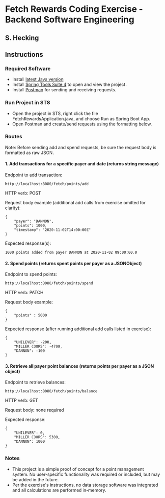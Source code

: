 # Fetch Rewards Coding Exercise - Backend Software Engineering

## S. Hecking

## Instructions 

### Required Software

- Install [latest Java version](https://www.oracle.com/java/technologies/downloads/)
- Install [Spring Tools Suite 4](https://spring.io/tools) to open and view the project.
- Install [Postman](https://www.postman.com/downloads) for sending and receiving requests. 

### Run Project in STS

- Open the project in STS, right click the file FetchRewardsApplication.java, and choose Run as Spring Boot App.
- Open Postman and create/send requests using the formatting below.

### Routes

Note: Before sending add and spend requests, be sure the request body is formatted as raw JSON.

#### 1. Add transactions for a specific payer and date (returns string message)

Endpoint to add transaction:
```
http://localhost:8080/fetch/points/add
```

HTTP verb: POST

Request body example (additional add calls from exercise omitted for clarity):
```
{ 
    "payer": "DANNON", 
    "points": 1000, 
    "timestamp": "2020-11-02T14:00:00Z"
}
```


Expected response(s):
```
1000 points added from payer DANNON at 2020-11-02 09:00:00.0
```


#### 2. Spend points (returns spent points per payer as a JSONObject)

Endpoint to spend points:
```
http://localhost:8080/fetch/points/spend
```

HTTP verb: PATCH

Request body example:
```
{
    "points" : 5000
}
```

Expected response (after running additional add calls listed in exercise):
```
{
    "UNILEVER": -200,
    "MILLER COORS": -4700,
    "DANNON": -100
}
```


#### 3. Retrieve all payer point balances (returns points per payer as a JSON object)

Endpoint to retrieve balances:
```
http://localhost:8080/fetch/points/balance
```

HTTP verb: GET

Request body: none required

Expected response:
```
{
    "UNILEVER": 0,
    "MILLER COORS": 5300,
    "DANNON": 1000
}
```

### Notes

- This project is a simple proof of concept for a point management system. No user-specific functionality was required or included, but may be added in the future.
- Per the exercise's instructions, no data storage software was integrated and all calculations are performed in-memory.